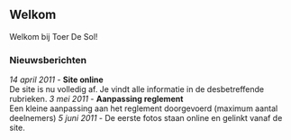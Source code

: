 ## Welkom

Welkom bij Toer De Sol!

### Nieuwsberichten

*14 april 2011* - **Site online**<br/> De site is nu volledig af. Je vindt alle informatie in de desbetreffende rubrieken. 
*3 mei 2011* - **Aanpassing reglement**<br/> Een kleine aanpassing aan het reglement doorgevoerd (maximum aantal deelnemers)
*5 juni 2011* - De eerste fotos staan online en gelinkt vanaf de site.